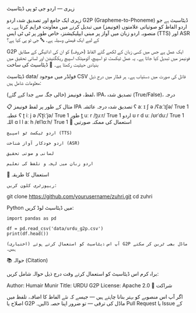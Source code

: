 
زہری — اردو جی ٹو پی ڈیٹاسیٹ

زہری ایک جامع اور تصدیق شدہ اردو G2P (Grapheme-to-Phoneme) ڈیٹاسیٹ ہے جو اردو الفاظ کو صوتیاتی علامتوں (فونیمز) میں تبدیل کرنے میں معاونت فراہم کرتا ہے۔ یہ منصوبہ اردو زبان میں آواز پر مبنی ایپلیکیشنز، خاص طور پر ٹی ٹی ایس (TTS) اور ASR کے لیے ایک قیمتی وسیلہ ہے۔
🔤 جی ٹو پی کیا ہے؟

G2P ایک عمل ہے جس میں کسی زبان کے لکھے گئے الفاظ (حروف) کو ان کی ادائیگی کے مطابق فونیمز میں تبدیل کیا جاتا ہے۔ یہ عمل ٹیکسٹ ٹو اسپیچ، آٹومیٹک اسپیچ ریکگنیشن اور لسانی تحقیق میں بنیادی حیثیت رکھتا ہے۔
📁 ڈیٹاسیٹ کی ساخت

ڈیٹاسیٹ data/ فولڈر میں موجود CSV فائل کی صورت میں دستیاب ہے۔ ہر قطار میں درج ذیل معلومات شامل ہیں:

لفظ، فونیمز (خالی جگہ سے جدا کیے گئے)، IPA، تصدیق شدہ (True/False)، درجہ

📋 مثال کے طور پر
لفظ	فونیمز	IPA	تصدیق شدہ	درجہ
عائشہ	ʕ aː ɪ ʃ ə	/ʕaːˈɪʃə/	True	1
عطیہ	ʕ ʈ iː j ə	/ʕʈiːˈjə/	True	1
طور	t̪ uː r	/t̪uːr/	True	1
اردو	ʊ r d uː	/ʊrˈduː/	True	1
اللہ	ɑ l l aː h	/ɐlˈlɑːh/	True	1
🎯 استعمال کی ممکنہ صورتیں

    اردو ٹیکسٹ ٹو اسپیچ (TTS)

    اردو خودکار آواز شناخت (ASR)

    لسانی و صوتی تحقیق

    اردو زبان میں لہجہ و تلفظ کی تعلیم

🚀 استعمال کا طریقہ

    ریپوزٹری کلون کریں:

git clone https://github.com/yourusername/zuhri.git
cd zuhri

Python میں ڈیٹاسیٹ لوڈ کریں:

    import pandas as pd

    df = pd.read_csv('data/urdu_g2p.csv')
    print(df.head())

    (اختیاری) آپ اس ڈیٹاسیٹ کو استعمال کرتے ہوئے G2P ماڈل بھی ٹرین کر سکتے ہیں۔

📚 حوالہ (Citation)

براہ کرم اس ڈیٹاسیٹ کو استعمال کرتے وقت درج ذیل حوالہ شامل کریں:

Author: Humair Munir
Title: URDU G2P
License: Apache 2.0
🤝 شراکت

اگر آپ اس منصوبے کو بہتر بنانا چاہتے ہیں — جیسے کہ نئے الفاظ کا اضافہ، تلفظ میں اصلاح یا G2P ماڈل کی ترقی — تو ضرور اپنا حصہ ڈالیں۔ Pull Request یا Issue کے

